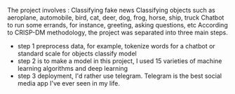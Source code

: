 The project involves :
Classifying fake news
Classifying objects such as aeroplane, automobile, bird, cat, deer, dog, frog, horse, ship, truck
Chatbot to run some errands, for instance, greeting, asking questions, etc
According to CRISP-DM methodology, the project was separated into three main steps.
- step 1 preprocess data, for example, tokenize words for a chatbot or standard scale for objects classify model
- step 2 is to make a model 
in this project, I used 15 varieties of machine learning algorithms and deep learning
- step 3 deployment, I'd rather use telegram.
Telegram is the best social media app I've ever seen in my life. 

